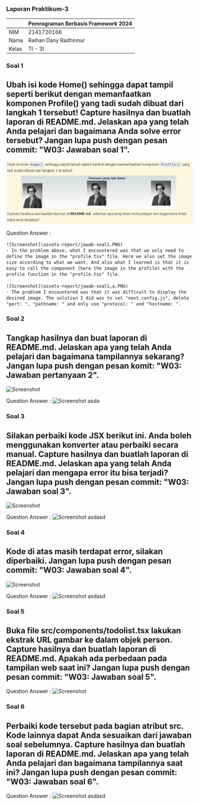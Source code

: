 ### Laporan Praktikum-3

|  | Pemrograman Berbasis Framework 2024 |
|--|--|
| NIM |  2141720166|
| Nama |  Raihan Dany Radhinnur |
| Kelas | TI - 3I |

### Soal 1
## Ubah isi kode Home() sehingga dapat tampil seperti berikut dengan memanfaatkan komponen Profile() yang tadi sudah dibuat dari langkah 1 tersebut! Capture hasilnya dan buatlah laporan di README.md. Jelaskan apa yang telah Anda pelajari dan bagaimana Anda solve error tersebut? Jangan lupa push dengan pesan commit: "W03: Jawaban soal 1".

![Screenshot](assets-report/03-fwm-soal01.PNG)

Question Answer :

    ![Screenshot](assets-report/jawab-soal1.PNG)
    - In the problem above, what I encountered was that we only need to define the image in the "profile.tsx" file. Here we also set the image size according to what we want. And also what I learned is that it is easy to call the component (here the image in the profile) with the profile function in the "profile.tsx" file.
    
    ![Screenshot](assets-report/jawab-soal1,a.PNG)
    - The problem I encountered was that it was difficult to display the desired image. The solution I did was to set "next.config.js", delete "port: ", "pathname: " and only use "protocol: " and "hostname: ".


### Soal 2
## Tangkap hasilnya dan buat laporan di README.md. Jelaskan apa yang telah Anda pelajari dan bagaimana tampilannya sekarang? Jangan lupa push dengan pesan komit: "W03: Jawaban pertanyaan 2".

![Screenshot](assets-report/01.png)

Question Answer :
    ![Screenshot](assets-report/jawaban-soal2.png)
    asda


### Soal 3
## Silakan perbaiki kode JSX berikut ini. Anda boleh menggunakan konverter atau perbaiki secara manual. Capture hasilnya dan buatlah laporan di README.md. Jelaskan apa yang telah Anda pelajari dan mengapa error itu bisa terjadi? Jangan lupa push dengan pesan commit: "W03: Jawaban soal 3".

![Screenshot](assets-report/soal2.png)

Question Answer :
    ![Screenshot](assets-report/jawaban-soal3.png)
    asdasd


### Soal 4
## Kode di atas masih terdapat error, silakan diperbaiki. Jangan lupa push dengan pesan commit: "W03: Jawaban soal 4".

![Screenshot](assets-report/soal3.png)

Question Answer :
    ![Screenshot](assets-report/jawaban-soal4.png)
    asdasd

### Soal 5
## Buka file src/components/todolist.tsx lakukan ekstrak URL gambar ke dalam objek person. Capture hasilnya dan buatlah laporan di README.md. Apakah ada perbedaan pada tampilan web saat ini? Jangan lupa push dengan pesan commit: "W03: Jawaban soal 5".

Question Answer :
    ![Screenshot](assets-report/jawaban-soal5.png)
    


### Soal 6
## Perbaiki kode tersebut pada bagian atribut src. Kode lainnya dapat Anda sesuaikan dari jawaban soal sebelumnya. Capture hasilnya dan buatlah laporan di README.md. Jelaskan apa yang telah Anda pelajari dan bagaimana tampilannya saat ini? Jangan lupa push dengan pesan commit: "W03: Jawaban soal 6".

Question Answer : 
    ![Screenshot](assets-report/jawaban-soal6.png)
    asdasd